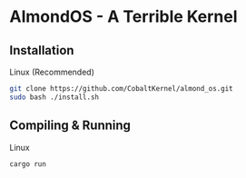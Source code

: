 # AlmondOS - A Terrible Kernel

## Installation
Linux (Recommended)
```bash
git clone https://github.com/CobaltKernel/almond_os.git
sudo bash ./install.sh
```

## Compiling & Running
Linux 
```bash
cargo run
```